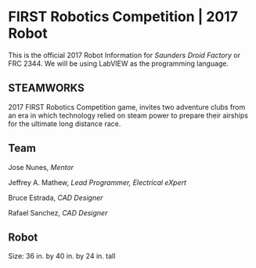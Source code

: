 # FIRST Robotics Competition | 2017 Robot 

This is the official 2017 Robot Information for *Saunders Droid Factory* or FRC 2344. We will be using LabVIEW as the programming language.

## STEAMWORKS
2017 FIRST Robotics Competition game, invites two adventure clubs from an era in which technology relied on steam power to prepare
their airships for the ultimate long distance race.

## Team 
Jose Nunes, _Mentor_

Jeffrey A. Mathew, _Lead Programmer, Electrical eXpert_

Bruce Estrada, _CAD Designer_

Rafael Sanchez, _CAD Designer_


## Robot
Size: 36 in. by 40 in. by 24 in. tall


